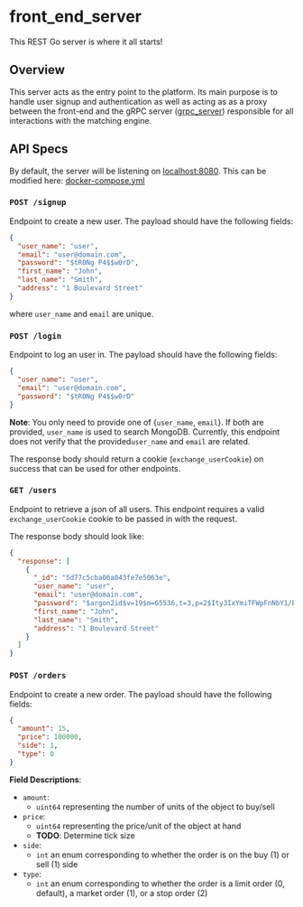 # front_end_server
This REST Go server is where it all starts!

## Overview
This server acts as the entry point to the platform. Its main purpose is to handle user signup and authentication as well as acting as as a proxy between the front-end and the gRPC server ([grpc_server](../grpc_server/README.md)) responsible for all interactions with the matching engine.

## API Specs
By default, the server will be listening on [localhost:8080](http://localhost:8080/). This can be modified here: [docker-compose.yml](../docker-compose.yml)

### `POST /signup`
Endpoint to create a new user. The payload should have the following fields:

```json
{
  "user_name": "user",
  "email": "user@domain.com",
  "password": "$tR0Ng P4$$w0rD",
  "first_name": "John",
  "last_name": "Smith",
  "address": "1 Boulevard Street"
}
```

where `user_name` and `email` are unique.

### `POST /login`
Endpoint to log an user in. The payload should have the following fields:

```json
{
  "user_name": "user",
  "email": "user@domain.com",
  "password": "$tR0Ng P4$$w0rD"
}
```
**Note**: You only need to provide one of {`user_name`, `email`}. If both are provided, `user_name` is used to search
MongoDB. Currently, this endpoint does not verify that the  provided`user_name` and `email` are related.

The response body should return a cookie (`exchange_userCookie`) on success that can be used for other endpoints.

### `GET /users`
Endpoint to retrieve a json of all users. This endpoint requires a valid `exchange_userCookie` cookie to be passed in 
with the request.

The response body should look like:
```json
{
  "response": [
    {
      "_id": "5d77c5cba06a043fe7e5063e",
      "user_name": "user",
      "email": "user@domain.com",
      "password": "$argon2id$v=19$m=65536,t=3,p=2$Ity3IxYmiTFWpFnNbY1/BQ$2q8jkC1VrJ9hzEAn6n4waq51E+yGrcCytXaXeojTmrY",
      "first_name": "John",
      "last_name": "Smith",
      "address": "1 Boulevard Street"
    }
  ]
}
```

### `POST /orders`
Endpoint to create a new order. The payload should have the following fields:

```json
{
  "amount": 15,
  "price": 100000,
  "side": 1,
  "type": 0
}
```

**Field Descriptions**:
- `amount`:
  - `uint64` representing the number of units of the object to buy/sell
- `price`:
  - `uint64` representing the price/unit of the object at hand
  - **TODO**: Determine tick size
- `side`:
  - `int` an enum corresponding to whether the order is on the buy (1) or sell (1) side
- `type`:
  - `int` an enum corresponding to whether the order is a limit order (0, default), a market order (1), or a stop order (2)
